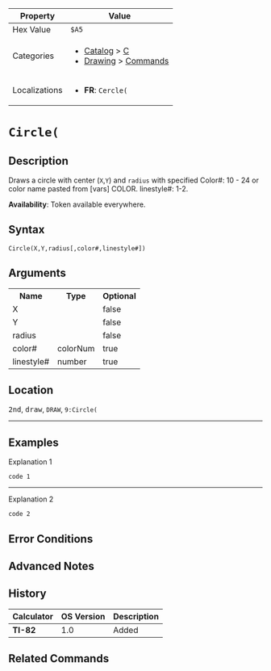 | Property      | Value |
|---------------|-------|
| Hex Value     | `$A5`|
| Categories    | <ul><li>[Catalog](<../categories/Catalog.md>) > [C](<../categories/Catalog.md#C>)</li><li>[Drawing](<../categories/Drawing.md>) > [Commands](<../categories/Drawing.md#Commands>)</li></ul> |
| Localizations | <ul><li><b>FR</b>: `Cercle(`</li></ul> |

# `Circle(`

## Description
Draws a circle with center (`X`,`Y`) and `radius` with specified
Color#: 10 - 24 or color name pasted from [vars] COLOR.
linestyle#: 1-2.


<b>Availability</b>: Token available everywhere.

## Syntax
`Circle(X,Y,radius[,color#,linestyle#])`

## Arguments
<table>
<tr><th>Name</th><th>Type</th><th>Optional</th></tr>

<tr><td>X</td><td></td><td>false</td></tr>

<tr><td>Y</td><td></td><td>false</td></tr>

<tr><td>radius</td><td></td><td>false</td></tr>

<tr><td>color#</td><td>colorNum</td><td>true</td></tr>

<tr><td>linestyle#</td><td>number</td><td>true</td></tr>

</table>

## Location
<kbd>2nd</kbd>, <kbd>draw</kbd>, `DRAW`, `9:Circle(`
<hr>

## Examples

Explanation 1
```ti-basic
code 1
```
---
Explanation 2
```ti-basic
code 2
```

## Error Conditions


## Advanced Notes


## History
| Calculator | OS Version | Description |
|------------|------------|-------------|
| <b>TI-82</b> | 1.0 | Added

## Related Commands

    